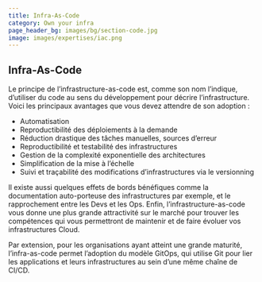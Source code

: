 ```yaml
---
title: Infra-As-Code
category: Own your infra
page_header_bg: images/bg/section-code.jpg
image: images/expertises/iac.png
---
```



## Infra-As-Code

Le principe de l’infrastructure-as-code est, comme son nom l’indique, d’utiliser du code au sens du développement pour décrire l’infrastructure. Voici les principaux avantages que vous devez attendre de son adoption :

- Automatisation
- Reproductibilité des déploiements à la demande
- Réduction drastique des tâches manuelles, sources d’erreur
- Reproductibilité et testabilité des infrastructures
- Gestion de la complexité exponentielle des architectures
- Simplification de la mise à l’échelle
- Suivi et traçabilité des modifications d’infrastructures via le versionning

Il existe aussi quelques effets de bords bénéfiques comme la documentation auto-porteuse des infrastructures par exemple, et le rapprochement entre les Devs et les Ops. Enfin, l’infrastructure-as-code vous donne une plus grande attractivité sur le marché pour trouver les compétences qui vous permettront de maintenir et de faire évoluer vos infrastructures Cloud.

Par extension, pour les organisations ayant atteint une grande maturité, l’infra-as-code permet l’adoption du modèle GitOps, qui utilise Git pour lier les applications et leurs infrastructures au sein d’une même chaîne de CI/CD.
